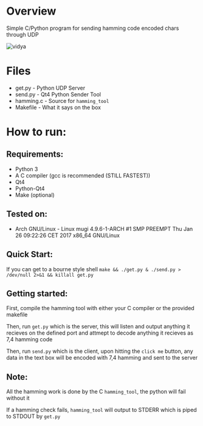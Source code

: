 # Overview
Simple C/Python program for sending hamming code encoded chars
through UDP


![vidya](https://raw.githubusercontent.com/DavidoRotho/HammingSocketsExample/master/example.gif)
	
	
# Files
* get.py - Python UDP Server
* send.py - Qt4 Python Sender Tool
* hamming.c - Source for `hamming_tool`
* Makefile - What it says on the box

# How to run:
## Requirements:
* Python 3
* A C compiler (gcc is recommended (STILL FASTEST))
* Qt4
* Python-Qt4
* Make (optional)
## Tested on:
* Arch GNU/Linux - Linux mugi 4.9.6-1-ARCH #1 SMP PREEMPT Thu Jan 26 09:22:26 CET 2017 x86_64 GNU/Linux


## Quick Start:
If you can get to a bourne style shell
`make && ./get.py & ./send.py > /dev/null 2>&1 && killall get.py`

## Getting started:
First, compile the hamming tool with either your C compiler or
the provided makefile

Then, run `get.py` which is the server, this will listen and output
anything it recieves on the defined port and attmept to decode
anything it recieves as 7,4 hamming code

Then, run `send.py` which is the client, upon hitting the `click me`
button, any data in the text box will be encoded with 7,4 hamming
and sent to the server



## Note:
All the hamming work is done by the C `hamming_tool`, the python will
fail without it

If a hamming check fails, `hamming_tool` will output to STDERR which
is piped to STDOUT by `get.py`


